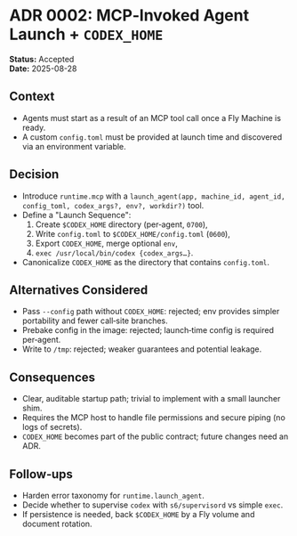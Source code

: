 # ADR 0002: MCP‑Invoked Agent Launch + `CODEX_HOME`

**Status:** Accepted\
**Date:** 2025-08-28

## Context

- Agents must start as a result of an MCP tool call once a Fly Machine is ready.
- A custom `config.toml` must be provided at launch time and discovered via an environment variable.

## Decision

- Introduce `runtime.mcp` with a
  `launch_agent(app, machine_id, agent_id, config_toml, codex_args?, env?, workdir?)` tool.
- Define a "Launch Sequence":
  1. Create `$CODEX_HOME` directory (per‑agent, `0700`),
  2. Write `config.toml` to `$CODEX_HOME/config.toml` (`0600`),
  3. Export `CODEX_HOME`, merge optional `env`,
  4. `exec /usr/local/bin/codex {codex_args…}`.
- Canonicalize `CODEX_HOME` as the directory that contains `config.toml`.

## Alternatives Considered

- Pass `--config` path without `CODEX_HOME`: rejected; env provides simpler portability and fewer
  call‑site branches.
- Prebake config in the image: rejected; launch‑time config is required per‑agent.
- Write to `/tmp`: rejected; weaker guarantees and potential leakage.

## Consequences

- Clear, auditable startup path; trivial to implement with a small launcher shim.
- Requires the MCP host to handle file permissions and secure piping (no logs of secrets).
- `CODEX_HOME` becomes part of the public contract; future changes need an ADR.

## Follow‑ups

- Harden error taxonomy for `runtime.launch_agent`.
- Decide whether to supervise `codex` with `s6/supervisord` vs simple `exec`.
- If persistence is needed, back `$CODEX_HOME` by a Fly volume and document rotation.
